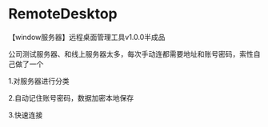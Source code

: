 # RemoteDesktop

【window服务器】远程桌面管理工具v1.0.0半成品

公司测试服务器、和线上服务器太多，每次手动连都需要地址和账号密码，索性自己做了一个

1.对服务器进行分类

2.自动记住账号密码，数据加密本地保存

3.快速连接

